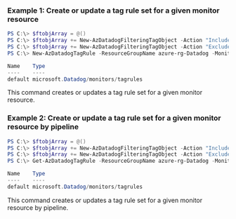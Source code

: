 ### Example 1: Create or update a tag rule set for a given monitor resource
```powershell
PS C:\> $ftobjArray = @()
PS C:\> $ftobjArray += New-AzDatadogFilteringTagObject -Action "Include" -Value "Prod" -Name "Environment"
PS C:\> $ftobjArray += New-AzDatadogFilteringTagObject -Action "Exclude" -Value "Dev" -Name "Environment"
PS C:\> New-AzDatadogTagRule -ResourceGroupName azure-rg-Datadog -MonitorName Datadog -Name 'test' -LogRuleFilteringTag $ftobjArray

Name    Type
----    ----
default microsoft.Datadog/monitors/tagrules
```

This command creates or updates a tag rule set for a given monitor resource.

### Example 2: Create or update a tag rule set for a given monitor resource by pipeline
```powershell
PS C:\> $ftobjArray = @()
PS C:\> $ftobjArray += New-AzDatadogFilteringTagObject -Action "Include" -Value "Prod" -Name "Environment"
PS C:\> $ftobjArray += New-AzDatadogFilteringTagObject -Action "Exclude" -Value "Dev" -Name "Environment"
PS C:\> Get-AzDatadogTagRule -ResourceGroupName azure-rg-Datadog -MonitorName Datadog -Name 'default' | New-AzDatadogTagRule -LogRuleFilteringTag $ftobjArray

Name    Type
----    ----
default microsoft.Datadog/monitors/tagrules
```

This command creates or updates a tag rule set for a given monitor resource by pipeline.

